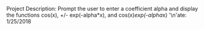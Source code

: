 Project Description: Prompt the user to enter a coefficient alpha and display the functions cos(x), +/- exp(-alpha*x), and cos(x)*exp(-alpha*x)
'\n'ate: 1/25/2018
